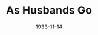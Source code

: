 ---
title: As Husbands Go
date: 1933-11-14
closing_date: 
layout: productions
featured_image: 
image_caption:
image_credit:
playbill:
category:
Theatre: Theatre Jacksonville
cast:
  Ronald Derbyshire: Charles Luckie
  Janke Canon: Drummond Paul, Jr.
  Hippolitus Lomi: Edward Goodman
  Peggy Sykes: Frances Waas
  Charles Lingard: Frank Heintz
  Christine: Julia C. Tyler
  Lucille Lingard: Marguerite Chiasson
  Katie: Mollie Delgado
  Emmie Sykes: Winifred Snowden
  Waiter: Paul Delgado 
  Wilbur: Ray Harrison, Jr.
crew:
  Director: Charles F. Hopkins, Jr.
understudies:
orchestra:
external_links:
---